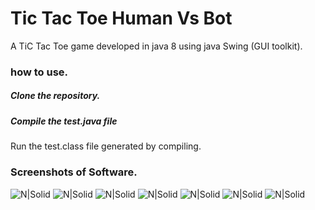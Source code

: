 # Tic Tac Toe Human Vs Bot

A TiC Tac Toe game developed in java 8 using java Swing (GUI toolkit).
### how to use.
##### Clone the repository.
##### Compile the test.java file
Run the test.class file generated by compiling.
### Screenshots of Software.
![N|Solid](https://i.ibb.co/6mxtjvr/Screenshot-419.png)
![N|Solid](https://i.ibb.co/YNptBWJ/Screenshot-421.png)
![N|Solid](https://i.ibb.co/zPrv9SB/Screenshot-422.png)
![N|Solid](https://i.ibb.co/51GqSVb/Screenshot-423.png)
![N|Solid](https://i.ibb.co/CB5fQ5N/Screenshot-424.png)
![N|Solid](https://i.ibb.co/qrNkgg2/Screenshot-425.png)
![N|Solid](https://i.ibb.co/ZXvrNK2/Screenshot-426.png)









